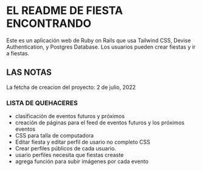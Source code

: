 # EL README DE FIESTA ENCONTRANDO

Este es un aplicación web de Ruby on Rails que usa Tailwind CSS, Devise Authentication, y Postgres Database. Los usuarios pueden crear fiestas y ir a fiestas.

## LAS NOTAS ##

La fetcha de creacion del proyecto:  2 de julio, 2022

### LISTA DE QUEHACERES ###
- clasificación de eventos futuros y próximos
- creación de páginas para el feed de eventos futuros y los próximos eventos
- CSS para talla de computadora 
- Editar fiesta y editar perfil de usario no completo CSS
- Crear perfiles públicos de cada usuario.
- usario perfiles necesita que fiestas creaste
- agrega función para subir imágenes por cada evento